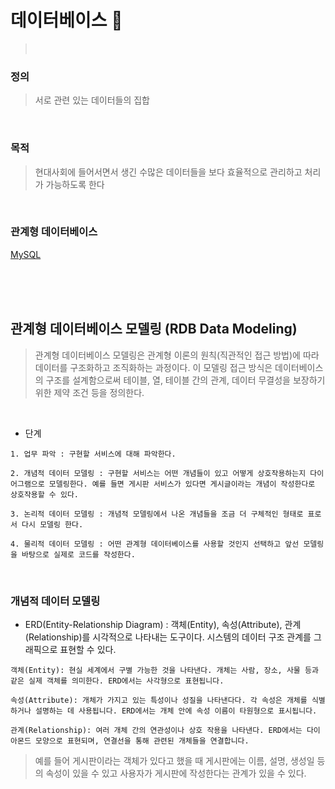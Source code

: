# 데이터베이스 :eyes:
> <br>

### 정의
>서로 관련 있는 데이터들의 집합
<br>

### 목적
> 현대사회에 들어서면서 생긴 수많은 데이터들을 보다 효율적으로 관리하고 처리가 가능하도록 한다
<br>

### 관계형 데이터베이스
[MySQL](https://github.com/foskingson/STUDY/blob/main/Database/mysql.md)

<br>
<br>
<br>

## 관계형 데이터베이스 모델링 (RDB Data Modeling)
> 관계형 데이터베이스 모델링은 관계형 이론의 원칙(직관적인 접근 방법)에 따라 데이터를 구조화하고 조직화하는 과정이다. 이 모델링 접근 방식은 데이터베이스의 구조를 설계함으로써 테이블, 열, 테이블 간의 관계, 데이터 무결성을 보장하기 위한 제약 조건 등을 정의한다.

<br>

- 단계
```
1. 업무 파악 : 구현할 서비스에 대해 파악한다.

2. 개념적 데이터 모델링 : 구현할 서비스는 어떤 개념들이 있고 어떻게 상호작용하는지 다이어그램으로 모델링한다. 예를 들면 게시판 서비스가 있다면 게시글이라는 개념이 작성한다로 상호작용할 수 있다.

3. 논리적 데이터 모델링 : 개념적 모델링에서 나온 개념들을 조금 더 구체적인 형태로 표로서 다시 모델링 한다.

4. 물리적 데이터 모델링 : 어떤 관계형 데이터베이스를 사용할 것인지 선택하고 앞선 모델링을 바탕으로 실제로 코드를 작성한다.
```

<br>

### 개념적 데이터 모델링

- ERD(Entity-Relationship Diagram) : 객체(Entity), 속성(Attribute), 관계(Relationship)를 시각적으로 나타내는 도구이다. 시스템의 데이터 구조 관계를 그래픽으로 표현할 수 있다.
```
객체(Entity): 현실 세계에서 구별 가능한 것을 나타낸다. 개체는 사람, 장소, 사물 등과 같은 실제 객체를 의미한다. ERD에서는 사각형으로 표현됩니다.

속성(Attribute): 개체가 가지고 있는 특성이나 성질을 나타낸다다. 각 속성은 개체를 식별하거나 설명하는 데 사용됩니다. ERD에서는 개체 안에 속성 이름이 타원형으로 표시됩니다.

관계(Relationship): 여러 개체 간의 연관성이나 상호 작용을 나타낸다. ERD에서는 다이아몬드 모양으로 표현되며, 연결선을 통해 관련된 개체들을 연결합니다.
```
> 예를 들어 게시판이라는 객체가 있다고 했을 때 게시판에는 이름, 설명, 생성일 등의 속성이 있을 수 있고 사용자가 게시판에 작성한다는 관계가 있을 수 있다.